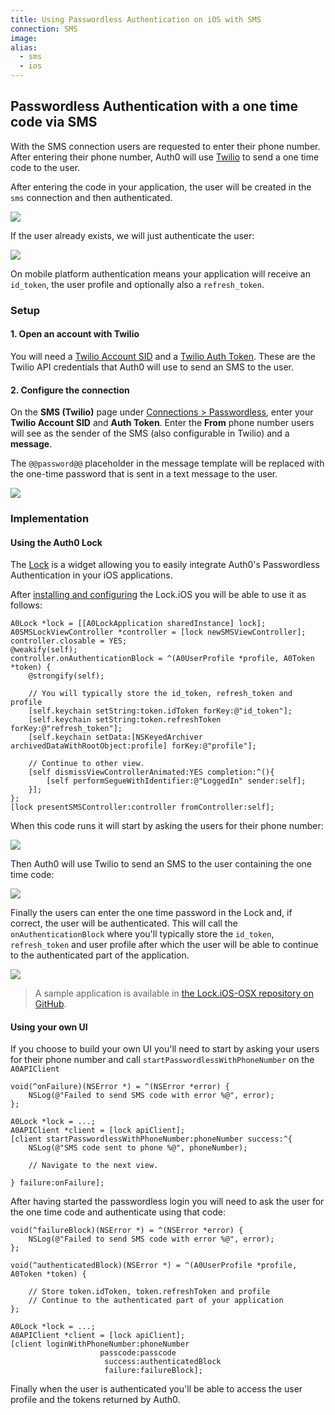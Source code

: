 ```yaml
---
title: Using Passwordless Authentication on iOS with SMS
connection: SMS
image:
alias:
  - sms
  - ios
---
```


## Passwordless Authentication with a one time code via SMS

With the SMS connection users are requested to enter their phone number. After entering their phone number, Auth0 will use [Twilio](http://www.twilio.com) to send a one time code to the user. 

After entering the code in your application, the user will be created in the `sms` connection and then authenticated. 

![](/media/articles/connections/passwordless/passwordless-create-user-flow.png)

If the user already exists, we will just authenticate the user:

![](/media/articles/connections/passwordless/passwordless-authenticated-flow.png)

On mobile platform authentication means your application will receive an `id_token`, the user profile and optionally also a `refresh_token`.

### Setup

#### 1. Open an account with Twilio

You will need a [Twilio Account SID](https://www.twilio.com/help/faq/twilio-basics/what-is-an-application-sid) and a [Twilio Auth Token](https://www.twilio.com/help/faq/twilio-basics/what-is-the-auth-token-and-how-can-i-change-it). These are the Twilio API credentials that Auth0 will use to send an SMS to the user.

#### 2. Configure the connection

On the **SMS (Twilio)** page under [Connections > Passwordless](https://manage.auth0.com/#/connections/passwordless), enter your **Twilio Account SID** and **Auth Token**. Enter the **From** phone number users will see as the sender of the SMS (also configurable in Twilio) and a **message**.

The `@@password@@` placeholder in the message template will be replaced with the one-time password that is sent in a text message to the user.

![](/media/articles/connections/passwordless/passwordless-sms-config.png)

### Implementation

#### Using the Auth0 Lock

The [Lock](https://github.com/auth0/Lock.iOS-OSX) is a widget allowing you to easily integrate Auth0's Passwordless Authentication in your iOS applications.

After [installing and configuring](/articles/libraries/lock-ios#install) the Lock.iOS you will be able to use it as follows:

```
A0Lock *lock = [[A0LockApplication sharedInstance] lock];
A0SMSLockViewController *controller = [lock newSMSViewController];
controller.closable = YES;
@weakify(self);
controller.onAuthenticationBlock = ^(A0UserProfile *profile, A0Token *token) {
    @strongify(self);

    // You will typically store the id_token, refresh_token and profile
    [self.keychain setString:token.idToken forKey:@"id_token"];
    [self.keychain setString:token.refreshToken forKey:@"refresh_token"];
    [self.keychain setData:[NSKeyedArchiver archivedDataWithRootObject:profile] forKey:@"profile"];

    // Continue to other view.
    [self dismissViewControllerAnimated:YES completion:^(){
        [self performSegueWithIdentifier:@"LoggedIn" sender:self];
    }];
};
[lock presentSMSController:controller fromController:self];
```

When this code runs it will start by asking the users for their phone number:

![](/media/articles/connections/passwordless/passwordless-sms-request-ios.png)

Then Auth0 will use Twilio to send an SMS to the user containing the one time code:

![](/media/articles/connections/passwordless/passwordless-sms-receive-code.png)

Finally the users can enter the one time password in the Lock and, if correct, the user will be authenticated. This will call the `onAuthenticationBlock` where you'll typically store the `id_token`, `refresh_token` and user profile after which the user will be able to continue to the authenticated part of the application.

![](/media/articles/connections/passwordless/passwordless-sms-enter-code-ios.png)

> A sample application is available in [the Lock.iOS-OSX repository on GitHub](https://github.com/auth0/Lock.iOS-OSX/blob/master/Lock/Lock/A0HomeViewController.m).

#### Using your own UI

If you choose to build your own UI you'll need to start by asking your users for their phone number and call `startPasswordlessWithPhoneNumber` on the `A0APIClient`


```
void(^onFailure)(NSError *) = ^(NSError *error) {
    NSLog(@"Failed to send SMS code with error %@", error);
};

A0Lock *lock = ...;
A0APIClient *client = [lock apiClient];
[client startPasswordlessWithPhoneNumber:phoneNumber success:^{
    NSLog(@"SMS code sent to phone %@", phoneNumber);
    
    // Navigate to the next view.

} failure:onFailure];
```

After having started the passwordless login you will need to ask the user for the one time code and authenticate using that code:

```
void(^failureBlock)(NSError *) = ^(NSError *error) {
    NSLog(@"Failed to send SMS code with error %@", error);
};

void(^authenticatedBlock)(NSError *) = ^(A0UserProfile *profile, A0Token *token) {

    // Store token.idToken, token.refreshToken and profile
    // Continue to the authenticated part of your application
};

A0Lock *lock = ...;
A0APIClient *client = [lock apiClient];
[client loginWithPhoneNumber:phoneNumber
                    passcode:passcode
                     success:authenticatedBlock
                     failure:failureBlock];
```

Finally when the user is authenticated you'll be able to access the user profile and the tokens returned by Auth0.